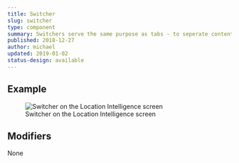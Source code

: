 ```yaml
---
title: Switcher
slug: switcher
type: component
summary: Switchers serve the same purpose as tabs - to seperate content or data of the same type into seperate views. Switchers can be used when there are only two options and when the content below needs more detail.
published: 2018-12-27
author: michael
updated: 2019-01-02
status-design: available
---
```


##  Example

<figure>
    <img src="/static/images/switcher.png" alt="Switcher on the Location Intelligence screen">
    <figcaption>Switcher on the Location Intelligence screen</figcaption>
</figure>

## Modifiers
None